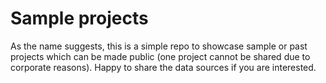 # Sample projects
As the name suggests, this is a simple repo to showcase sample or past projects which can be made public (one project cannot be shared due to corporate reasons). 
Happy to share the data sources if you are interested.
